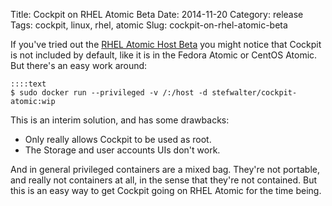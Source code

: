 Title: Cockpit on RHEL Atomic Beta
Date: 2014-11-20
Category: release
Tags: cockpit, linux, rhel, atomic
Slug: cockpit-on-rhel-atomic-beta

If you've tried out the [RHEL Atomic Host Beta](http://developerblog.redhat.com/2014/11/11/red-hat-enterprise-linux-7-atomic-host-beta-now-available/) you might notice that Cockpit is not included by default, like it is in the Fedora Atomic or CentOS Atomic. But there's an easy work around:

    ::::text
    $ sudo docker run --privileged -v /:/host -d stefwalter/cockpit-atomic:wip

This is an interim solution, and has some drawbacks:

 * Only really allows Cockpit to be used as root.
 * The Storage and user accounts UIs don't work.

And in general privileged containers are a mixed bag. They're not portable, and really not containers at all, in the sense that they're not contained.  But this is an easy way to get Cockpit going on RHEL Atomic for the time being.

